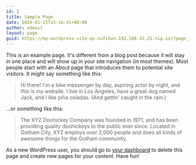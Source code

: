 ```yaml
---
id: 2
title: Sample Page
date: 2019-01-21T15:16:41+00:00
author: edewit
layout: page
guid: https://my-wordpress-site-qv-zufikon.192.168.42.21.nip.io/?page_id=2
---
```

This is an example page. It's different from a blog post because it will stay in one place and will show up in your site navigation (in most themes). Most people start with an About page that introduces them to potential site visitors. It might say something like this:

<blockquote class="wp-block-quote">
  <p>
    Hi there! I'm a bike messenger by day, aspiring actor by night, and this is my website. I live in Los Angeles, have a great dog named Jack, and I like pi&#241;a coladas. (And gettin' caught in the rain.)
  </p>
</blockquote>

...or something like this:

<blockquote class="wp-block-quote">
  <p>
    The XYZ Doohickey Company was founded in 1971, and has been providing quality doohickeys to the public ever since. Located in Gotham City, XYZ employs over 2,000 people and does all kinds of awesome things for the Gotham community.
  </p>
</blockquote>

As a new WordPress user, you should go to [your dashboard](https://my-wordpress-site-qv-zufikon.192.168.42.21.nip.io/wp-admin/) to delete this page and create new pages for your content. Have fun!
